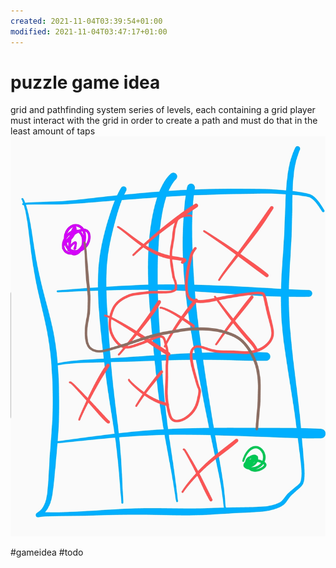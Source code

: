 ```yaml
---
created: 2021-11-04T03:39:54+01:00
modified: 2021-11-04T03:47:17+01:00
---
```


# puzzle game idea

grid and pathfinding system
series of levels, each containing a grid 
player must interact with the grid in order to create a path
and must do that in the least amount of taps![Image](./eb9cf05e47ed4252b3f05517d1de90ae.jpg)

#gameidea #todo 

